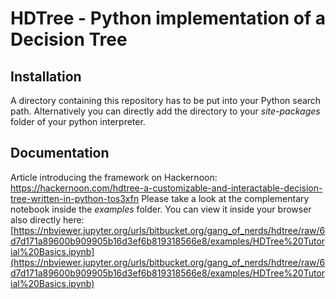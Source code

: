 # HDTree - Python implementation of a Decision Tree 

## Installation
A directory containing this repository has to be put into your Python search path. Alternatively you can directly add the directory to your *site-packages* folder of your python interpreter.
## Documentation
Article introducing the framework on Hackernoon: https://hackernoon.com/hdtree-a-customizable-and-interactable-decision-tree-written-in-python-tos3xfn
Please take a look at the complementary notebook inside the *examples* folder. 
You can view it inside your browser also directly here: [https://nbviewer.jupyter.org/urls/bitbucket.org/gang_of_nerds/hdtree/raw/6d7d171a89600b909905b16d3ef6b819318566e8/examples/HDTree%20Tutorial%20Basics.ipynb](https://nbviewer.jupyter.org/urls/bitbucket.org/gang_of_nerds/hdtree/raw/6d7d171a89600b909905b16d3ef6b819318566e8/examples/HDTree%20Tutorial%20Basics.ipynb)